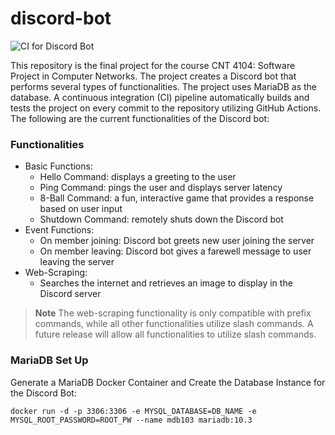 # discord-bot

![CI for Discord Bot](https://github.com/RonnyFrayRegato/discord-bot/actions/workflows/ci.yml/badge.svg)

This repository is the final project for the course CNT 4104: Software Project in Computer Networks.
The project creates a Discord bot that performs several types of functionalities.
The project uses MariaDB as the database. A continuous integration (CI) pipeline automatically builds and tests
the project on every commit to the repository utilizing GitHub Actions. The following are the current functionalities of
the Discord bot:

### Functionalities

- Basic Functions:
  - Hello Command: displays a greeting to the user
  - Ping Command: pings the user and displays server latency
  - 8-Ball Command: a fun, interactive game that provides a response based on user input
  - Shutdown Command: remotely shuts down the Discord bot
- Event Functions:
  - On member joining: Discord bot greets new user joining the server
  - On member leaving: Discord bot gives a farewell message to user leaving the server
- Web-Scraping:
  - Searches the internet and retrieves an image to display in the Discord server
  
> **Note**
> The web-scraping functionality is only compatible with prefix commands, while all other functionalities utilize slash
> commands. A future release will allow all functionalities to utilize slash commands.

### MariaDB Set Up

Generate a MariaDB Docker Container and Create the Database Instance for the Discord Bot:
 ```
 docker run -d -p 3306:3306 -e MYSQL_DATABASE=DB_NAME -e MYSQL_ROOT_PASSWORD=ROOT_PW --name mdb103 mariadb:10.3
 ```
